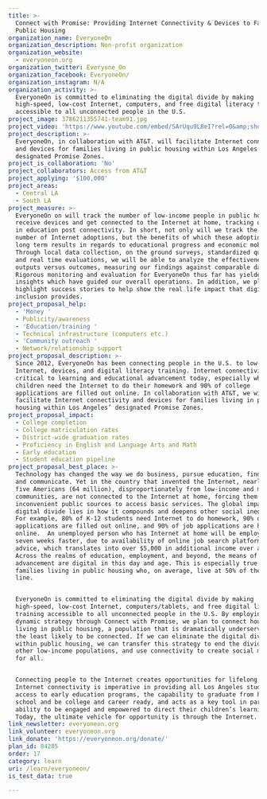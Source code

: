 ```yaml
---
title: >-
  Connect with Promise: Providing Internet Connectivity & Devices to Families in
  Public Housing
organization_name: EveryoneOn
organization_description: Non-profit organization
organization_website:
  - everyoneon.org
organization_twitter: Everyone_On
organization_facebook: EveryoneOn/
organization_instagram: N/A
organization_activity: >-
  EveryoneOn is committed to eliminating the digital divide by making
  high-speed, low-cost Internet, computers, and free digital literacy training
  accessible to all unconnected people in the U.S.
project_image: 3786211355741-team91.jpg
project_video: 'https://www.youtube.com/embed/SArUqu9L8eI?rel=0&amp;showinfo=0'
project_description: >-
  EveryoneOn, in collaboration with AT&T. will facilitate Internet connectivity
  and devices for families living in public housing within Los Angeles’
  designated Promise Zones.
project_is_collaboration: 'No'
project_collaborators: Access from AT&T
project_applying: '$100,000'
project_areas:
  - Central LA
  - South LA
project_measure: >-
  EveryoneOn on will track the number of low-income people in public housing who
  receive devices and get connected to the Internet at home, tracking outcomes
  in education post connectivity. In short, not only will we track the actual
  number of Internet adoptions, but the benefits of which these adoptions yield
  long term results in regards to educational progress and economic mobility.
  Through local data collection, on the ground surveys, standardized questions,
  and real time evaluations, we will be able to analyze the effectiveness of our
  outputs versus outcomes, measuring our findings against comparable data.
  Rigorous monitoring and evaluation for EveryoneOn thus far has yielded useful
  insights which have guided our overall operations. In addition, we plan to
  highlight success stories to help show the real life impact that digital
  inclusion provides.
project_proposal_help:
  - 'Money '
  - Publicity/awareness
  - 'Education/training '
  - Technical infrastructure (computers etc.)
  - 'Community outreach '
  - Network/relationship support
project_proposal_description: >-
  Since 2012, EveryoneOn has been connecting people in the U.S. to low-cost
  Internet, devices, and digital literacy training. Internet connectivity is
  critical to learning and educational advancement today, especially when 80% of
  children need the Internet to do their homework and 90% of college
  applications are filled out online. In collaboration with AT&T, we will
  facilitate Internet connectivity and devices for families living in public
  housing within Los Angeles’ designated Promise Zones.
project_proposal_impact:
  - College completion
  - College matriculation rates
  - District-wide graduation rates
  - Proficiency in English and Language Arts and Math
  - Early education
  - Student education pipeline
project_proposal_best_place: >-
  Technology has changed the way we do business, pursue education, find jobs,
  and communicate. Yet in the country that invented the Internet, nearly one in
  five Americans (64 million), disproportionately from low-income and minority
  communities, are not connected to the Internet at home, forcing them to use
  inconvenient public sources to access basic services. The global impact of the
  digital divide lies in how it compounds and deepens other social inequalities.
  For example, 80% of K-12 students need Internet to do homework, 90% of college
  applications are filled out online, and 90% of job applications are hosted
  online.  An unemployed person who has Internet at home will be employed over
  seven weeks faster, due to availability of online job search platforms and
  advice, which translates into over $5,000 in additional income over a year. 
  Across the realms of education, employment, and beyond, the means of
  advancement are digital in this day and age. This is especially true for
  families living in public housing who, on average, live at 50% of the poverty
  line.


  EveryoneOn is committed to eliminating the digital divide by making
  high-speed, low-cost Internet, computers/tablets, and free digital literacy
  training accessible to all unconnected people in the U.S. By employing a
  dynamic strategy through Connect with Promise, we plan to connect households
  living in public housing, a population that is dramatically underserved and
  the least likely to be connected. If we can eliminate the digital divide
  within public housing, we can transfer this strategy to end the divide in
  other low-income populations, and use connectivity to create social mobility
  for all. 


  Connecting people to the Internet creates opportunities for lifelong learning.
  Internet connectivity is imperative in providing all Los Angeles students with
  access to early education programs, the capability to graduate from high
  school and be college and career ready, and acts as a key tool in parents
  ability to be engaged and empowered to direct their children’s learning.
  Today, the ultimate vehicle for opportunity is through the Internet.
link_newsletter: everyoneon.org
link_volunteer: everyoneon.org
link_donate: 'https://everyoneon.org/donate/'
plan_id: 84285
order: 17
category: learn
uri: /learn/everyoneon/
is_test_data: true

---
```


